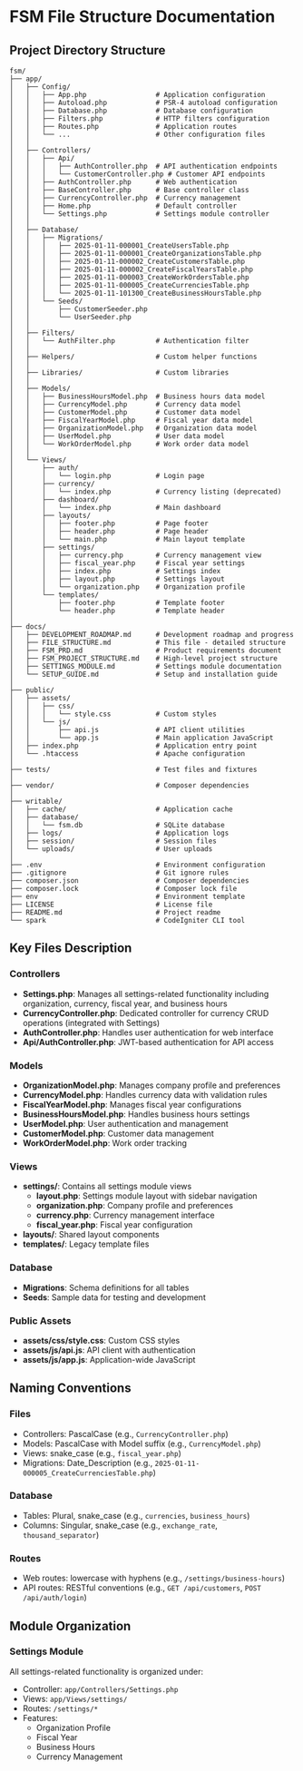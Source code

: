 # FSM File Structure Documentation

## Project Directory Structure

```
fsm/
├── app/
│   ├── Config/
│   │   ├── App.php                 # Application configuration
│   │   ├── Autoload.php            # PSR-4 autoload configuration
│   │   ├── Database.php            # Database configuration
│   │   ├── Filters.php             # HTTP filters configuration
│   │   ├── Routes.php              # Application routes
│   │   └── ...                     # Other configuration files
│   │
│   ├── Controllers/
│   │   ├── Api/
│   │   │   ├── AuthController.php  # API authentication endpoints
│   │   │   └── CustomerController.php # Customer API endpoints
│   │   ├── AuthController.php      # Web authentication
│   │   ├── BaseController.php      # Base controller class
│   │   ├── CurrencyController.php  # Currency management
│   │   ├── Home.php                # Default controller
│   │   └── Settings.php            # Settings module controller
│   │
│   ├── Database/
│   │   ├── Migrations/
│   │   │   ├── 2025-01-11-000001_CreateUsersTable.php
│   │   │   ├── 2025-01-11-000001_CreateOrganizationsTable.php
│   │   │   ├── 2025-01-11-000002_CreateCustomersTable.php
│   │   │   ├── 2025-01-11-000002_CreateFiscalYearsTable.php
│   │   │   ├── 2025-01-11-000003_CreateWorkOrdersTable.php
│   │   │   ├── 2025-01-11-000005_CreateCurrenciesTable.php
│   │   │   └── 2025-01-11-101300_CreateBusinessHoursTable.php
│   │   └── Seeds/
│   │       ├── CustomerSeeder.php
│   │       └── UserSeeder.php
│   │
│   ├── Filters/
│   │   └── AuthFilter.php          # Authentication filter
│   │
│   ├── Helpers/                    # Custom helper functions
│   │
│   ├── Libraries/                  # Custom libraries
│   │
│   ├── Models/
│   │   ├── BusinessHoursModel.php  # Business hours data model
│   │   ├── CurrencyModel.php       # Currency data model
│   │   ├── CustomerModel.php       # Customer data model
│   │   ├── FiscalYearModel.php     # Fiscal year data model
│   │   ├── OrganizationModel.php   # Organization data model
│   │   ├── UserModel.php           # User data model
│   │   └── WorkOrderModel.php      # Work order data model
│   │
│   └── Views/
│       ├── auth/
│       │   └── login.php           # Login page
│       ├── currency/
│       │   └── index.php           # Currency listing (deprecated)
│       ├── dashboard/
│       │   └── index.php           # Main dashboard
│       ├── layouts/
│       │   ├── footer.php          # Page footer
│       │   ├── header.php          # Page header
│       │   └── main.php            # Main layout template
│       ├── settings/
│       │   ├── currency.php        # Currency management view
│       │   ├── fiscal_year.php     # Fiscal year settings
│       │   ├── index.php           # Settings index
│       │   ├── layout.php          # Settings layout
│       │   └── organization.php    # Organization profile
│       └── templates/
│           ├── footer.php          # Template footer
│           └── header.php          # Template header
│
├── docs/
│   ├── DEVELOPMENT_ROADMAP.md      # Development roadmap and progress
│   ├── FILE_STRUCTURE.md           # This file - detailed structure
│   ├── FSM_PRD.md                  # Product requirements document
│   ├── FSM_PROJECT_STRUCTURE.md    # High-level project structure
│   ├── SETTINGS_MODULE.md          # Settings module documentation
│   └── SETUP_GUIDE.md              # Setup and installation guide
│
├── public/
│   ├── assets/
│   │   ├── css/
│   │   │   └── style.css           # Custom styles
│   │   └── js/
│   │       ├── api.js              # API client utilities
│   │       └── app.js              # Main application JavaScript
│   ├── index.php                   # Application entry point
│   └── .htaccess                   # Apache configuration
│
├── tests/                          # Test files and fixtures
│
├── vendor/                         # Composer dependencies
│
├── writable/
│   ├── cache/                      # Application cache
│   ├── database/
│   │   └── fsm.db                  # SQLite database
│   ├── logs/                       # Application logs
│   ├── session/                    # Session files
│   └── uploads/                    # User uploads
│
├── .env                            # Environment configuration
├── .gitignore                      # Git ignore rules
├── composer.json                   # Composer dependencies
├── composer.lock                   # Composer lock file
├── env                             # Environment template
├── LICENSE                         # License file
├── README.md                       # Project readme
└── spark                           # CodeIgniter CLI tool
```

## Key Files Description

### Controllers
- **Settings.php**: Manages all settings-related functionality including organization, currency, fiscal year, and business hours
- **CurrencyController.php**: Dedicated controller for currency CRUD operations (integrated with Settings)
- **AuthController.php**: Handles user authentication for web interface
- **Api/AuthController.php**: JWT-based authentication for API access

### Models
- **OrganizationModel.php**: Manages company profile and preferences
- **CurrencyModel.php**: Handles currency data with validation rules
- **FiscalYearModel.php**: Manages fiscal year configurations
- **BusinessHoursModel.php**: Handles business hours settings
- **UserModel.php**: User authentication and management
- **CustomerModel.php**: Customer data management
- **WorkOrderModel.php**: Work order tracking

### Views
- **settings/**: Contains all settings module views
  - **layout.php**: Settings module layout with sidebar navigation
  - **organization.php**: Company profile and preferences
  - **currency.php**: Currency management interface
  - **fiscal_year.php**: Fiscal year configuration
- **layouts/**: Shared layout components
- **templates/**: Legacy template files

### Database
- **Migrations**: Schema definitions for all tables
- **Seeds**: Sample data for testing and development

### Public Assets
- **assets/css/style.css**: Custom CSS styles
- **assets/js/api.js**: API client with authentication
- **assets/js/app.js**: Application-wide JavaScript

## Naming Conventions

### Files
- Controllers: PascalCase (e.g., `CurrencyController.php`)
- Models: PascalCase with Model suffix (e.g., `CurrencyModel.php`)
- Views: snake_case (e.g., `fiscal_year.php`)
- Migrations: Date_Description (e.g., `2025-01-11-000005_CreateCurrenciesTable.php`)

### Database
- Tables: Plural, snake_case (e.g., `currencies`, `business_hours`)
- Columns: Singular, snake_case (e.g., `exchange_rate`, `thousand_separator`)

### Routes
- Web routes: lowercase with hyphens (e.g., `/settings/business-hours`)
- API routes: RESTful conventions (e.g., `GET /api/customers`, `POST /api/auth/login`)

## Module Organization

### Settings Module
All settings-related functionality is organized under:
- Controller: `app/Controllers/Settings.php`
- Views: `app/Views/settings/`
- Routes: `/settings/*`
- Features:
  - Organization Profile
  - Fiscal Year
  - Business Hours
  - Currency Management
